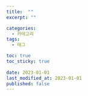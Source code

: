 ```yaml
---
title:  ""
excerpt: ""

categories:
  - 카테고리
tags:
  - 태그

toc: true
toc_sticky: true
 
date: 2023-01-01
last_modified_at: 2023-01-01
published: false
---
```

<!-- published: false 코드와 이 주석은 지우고 작성해야함!!-->